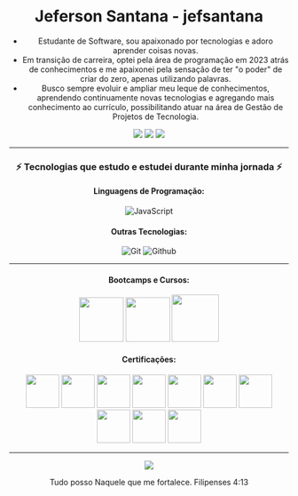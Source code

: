 <div align="center">

# Jeferson Santana - jefsantana

- Estudante de Software, sou apaixonado por tecnologias e adoro aprender coisas novas.
- Em transição de carreira, optei pela área de programação em 2023 atrás de conhecimentos e me apaixonei pela sensação de ter "o poder" de criar do zero, apenas utilizando palavras.
- Busco sempre evoluir e ampliar meu leque de conhecimentos, aprendendo continuamente novas tecnologias e agregando mais conhecimento ao currículo, possibilitando atuar na área de Gestão de Projetos de Tecnologia.

<div align="center"> 
  <a href="https://www.instagram.com/jefsantanaofc/" target="_blank"><img src="https://img.shields.io/badge/-Instagram-%23E4405F?style=for-the-badge&logo=instagram&logoColor=white" target="_blank"></a>
  <a href = "jefersonsm.js@gmail.com"><img src="https://img.shields.io/badge/-Gmail-%23333?style=for-the-badge&logo=gmail&logoColor=white" target="_blank"></a>
 <a href="https://www.linkedin.com/in/jeferson-santana-machado/" target="_blank">
  <img src="https://img.shields.io/badge/LinkedIn-0077B5?style=for-the-badge&logo=linkedin&logoColor=white" />
</a>
 
__________________________________________________________________________________________________________________
### ⚡ Tecnologias que estudo e estudei durante minha jornada ⚡

#### Linguagens de Programação:
![JavaScript](https://img.shields.io/badge/JavaScript-F7DF1E?style=for-the-badge&logo=javascript&logoColor=black) 

#### Outras Tecnologias:
![Git](https://img.shields.io/badge/git%20-%23F05033.svg?&style=for-the-badge&logo=git&logoColor=white) 
![Github](https://img.shields.io/badge/github%20-%23121011.svg?&style=for-the-badge&logo=github&logoColor=white) 


__________________________________________________________________________________________________________________
#### Bootcamps e Cursos:
[<img src="https://hermes.dio.me/tracks/977d1b41-5888-44d7-8e4c-57d2348748dc.png" height="80"></a>](https://web.dio.me/track/formacao-logica-de-programacao )
[<img src="https://hermes.dio.me/tracks/972297dc-4357-4af4-abea-89a38853a949.png" height="80"></a>](https://web.dio.me/track/b9eb6374-fbd0-4a21-8747-9f25e8371f03 ) 
[<img src="https://hermes.dio.me/tracks/46ac522b-ff3e-4f73-b473-cfe634c26dac.png" height="85"></a>](https://web.dio.me/track/formacao-quality-assurance-experience )



#### Certificações:
[<img src="https://hermes.dio.me/lab_projects/badges/581a907b-58d8-4ad2-b9c4-69d099267e1e.png" height="60"></a>](https://www.dio.me/certificate/CPEKS5CU)
[<img src="https://hermes.dio.me/courses/badge/db18b05a-79d0-4359-9e4b-2c579edcf7de.png" height="60"/></a>](https://www.dio.me/certificate/SIVVS5KY/share)
[<img src="https://hermes.dio.me/courses/badge/406684a4-396d-4160-94b9-ead934e18564.png" height="60"/></a>](https://www.dio.me/certificate/IZDNLSJC/share)
[<img src="https://hermes.digitalinnovation.one/courses/badge/565f4603-4969-4cde-bc01-e9683d2350e8.png" height="60"/></a>](https://www.dio.me/certificate/281363E7)
[<img src="https://hermes.dio.me/courses/badge/7227f234-f72e-4bd7-9997-edc43097e3e6.png" height="60"/></a>](https://www.dio.me/certificate/A2C21B58)
[<img src="https://hermes.dio.me/courses/badge/db3b002b-5d46-46fe-8ee6-409452b11863.png" height="60"/></a>](https://www.dio.me/certificate/UZGO8AC7/share)
[<img src="https://hermes.dio.me/lab_projects/badges/e8311210-f4c6-4c84-9d82-315ed13ff027.png" height="60"/></a>](https://www.dio.me/certificate/PCNTVTO6)
[<img src="https://hermes.dio.me/courses/badge/c3c1a3d0-47ae-4f76-94b1-b9e00f89e815.png" height="60"/></a>](https://www.dio.me/certificate/HJN4G3NA/share)
[<img src="https://hermes.dio.me/courses/badge/eb53d6e7-895a-45aa-8456-4a42152489eb.png" height="60"/></a>](https://www.dio.me/certificate/3PHL8STO/share)
[<img src="https://hermes.dio.me/courses/badge/74b9dd55-c33f-4b41-96b2-991eda4a1504.png" height="60"/></a>](https://www.dio.me/certificate/H1WEWZHQ/share)

__________________________________________________________________________________________________________________

 <img src="https://capsule-render.vercel.app/api?type=waving&color=gradient&height=130&width=200%&section=footer"/>


Tudo posso Naquele que me fortalece. Filipenses 4:13
</div>

